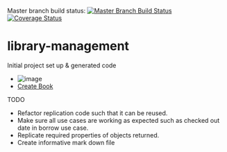 Master branch build status: [![Master Branch Build Status](https://travis-ci.org/harithan81/library-management.svg?branch=master)](https://travis-ci.org/harithan81/library-management)
[![Coverage Status](https://coveralls.io/repos/harithan81/library-management/badge.svg)](https://coveralls.io/r/harithan81/library-management)
# library-management
Initial project set up &amp; generated code
- ![image](https://raw.github.com/harithan81/library-management/blob/master/library.jpg)
- [Create Book](https://github.com/harithan81/library-management/blob/master/Docs/CreateBook.docx)

TODO

- Refactor replication code such that it can be reused.
- Make sure all use cases are working as expected such as checked out date in borrow use case.
- Replicate required properties of objects returned.
- Create informative mark down file
